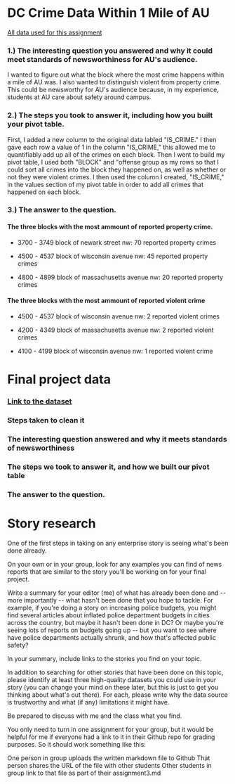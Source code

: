 # DC Crime Data Within 1 Mile of AU

[All data used for this assignment](https://github.com/shmcminn/au-datajour-fall25/blob/master/class3/dc-crimes-AU-mile.csv)

### 1.) The interesting question you answered and why it could meet standards of newsworthiness for AU's audience.

I wanted to figure out what the block where the most crime happens within a mile of AU was. I also wanted to distinguish violent from property crime. This could be newsworthy for AU's audience because, in my experience, students at AU care about safety around campus.

### 2.) The steps you took to answer it, including how you built your pivot table.

First, I added a new column to the original data labled "IS_CRIME." I then gave each row a value of 1 in the column "IS_CRIME," this allowed me to quantifiably add up all of the crimes on each block.
Then I went to build my pivot table, I used both "BLOCK" and "offense group as my rows so that I could sort all crimes into the block they happened on, as well as whether or not they were violent crimes.
I then used the column I created, "IS_CRIME," in the values section of my pivot table in order to add all crimes that happened on each block.

### 3.) The answer to the question.

#### The three blocks with the most ammount of reported property crime.

* 3700 - 3749 block of newark street nw: 70 reported property crimes

* 4500 - 4537 block of wisconsin avenue nw: 45 reported property crimes

* 4800 - 4899 block of massachusetts avenue nw: 20 reported property crimes

#### The three blocks with the most ammount of reported violent crime

* 4500 - 4537 block of wisconsin avenue nw: 2 reported violent crimes

* 4200 - 4349 block of massachusetts avenue nw: 2 reported violent crimes

* 4100 - 4199 block of wisconsin avenue nw: 1 reported violent crime




# Final project data

### [Link to the dataset](https://crimecards.dc.gov/)

### Steps taken to clean it

### The interesting question answered and why it meets standards of newsworthiness

### The steps we took to answer it, and how we built our pivot table

### The answer to the question.



# Story research 
One of the first steps in taking on any enterprise story is seeing what's been done already.

On your own or in your group, look for any examples you can find of news reports that are similar to the story you'll be working on for your final project.

Write a summary for your editor (me) of what has already been done and -- more importantly -- what hasn't been done that you hope to tackle. For example, if you're doing a story on increasing police budgets, you might find several articles about inflated police department budgets in cities across the country, but maybe it hasn't been done in DC? Or maybe you're seeing lots of reports on budgets going up -- but you want to see where have police departments actually shrunk, and how that's affected public safety?

In your summary, include links to the stories you find on your topic.

In addition to searching for other stories that have been done on this topic, please identify at least three high-quality datasets you could use in your story (you can change your mind on these later, but this is just to get you thinking about what's out there). For each, please write why the data source is trustworthy and what (if any) limitations it might have.

Be prepared to discuss with me and the class what you find.

You only need to turn in one assignment for your group, but it would be helpful for me if everyone had a link to it in their Github repo for grading purposes. So it should work something like this:

One person in group uploads the written markdown file to Github
That person shares the URL of the file with other students
Other students in group link to that file as part of their assignment3.md
